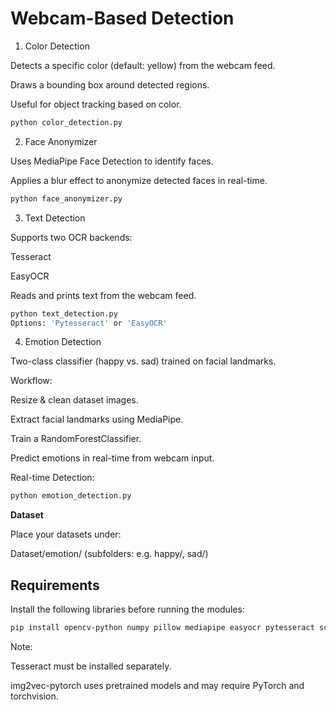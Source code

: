 # Webcam-Based Detection

1. Color Detection
   
Detects a specific color (default: yellow) from the webcam feed.

Draws a bounding box around detected regions.

Useful for object tracking based on color.
```bash
python color_detection.py
```

2. Face Anonymizer
   
Uses MediaPipe Face Detection to identify faces.

Applies a blur effect to anonymize detected faces in real-time.
```bash
python face_anonymizer.py
```

3. Text Detection
   
Supports two OCR backends:

Tesseract

EasyOCR

Reads and prints text from the webcam feed.

```bash
python text_detection.py
Options: 'Pytesseract' or 'EasyOCR'
```

4. Emotion Detection

Two-class classifier (happy vs. sad) trained on facial landmarks.

Workflow:

Resize & clean dataset images.

Extract facial landmarks using MediaPipe.

Train a RandomForestClassifier.

Predict emotions in real-time from webcam input.

Real-time Detection:

```bash
python emotion_detection.py
```

**Dataset**

Place your datasets under:

Dataset/emotion/ (subfolders: e.g. happy/, sad/)

## Requirements

Install the following libraries before running the modules:

```bash
pip install opencv-python numpy pillow mediapipe easyocr pytesseract scikit-learn img2vec-pytorch
```

Note:

Tesseract must be installed separately.

img2vec-pytorch uses pretrained models and may require PyTorch and torchvision.

